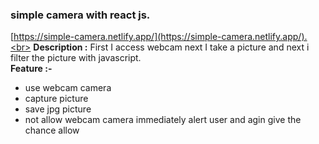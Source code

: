 ### simple camera with react js.
[https://simple-camera.netlify.app/](https://simple-camera.netlify.app/).<br>
**Description :** First I access webcam next I take a picture and next i filter the picture with javascript.<br>
**Feature :-**
- use webcam camera
- capture picture
- save jpg picture
- not allow webcam camera immediately alert user and agin give the chance allow

